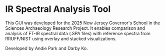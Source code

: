 # IR Spectral Analysis Tool

This GUI was developed for the 2025 New Jersey Governor's School in the Sciences Archaeology Research Project. It enables comparison and analysis of FT-IR spectral data (.SPA files) with reference spectra from RRUFF/NIST using overlay and stacked visualizations.

Developed by Andie Park and Darby Ko.
